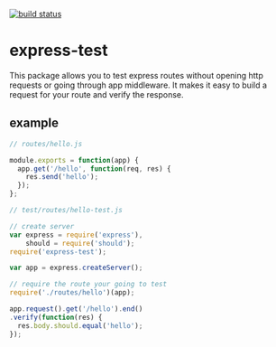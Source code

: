 [![build status](https://secure.travis-ci.org/3vr/express-test.png)](http://travis-ci.org/3vr/express-test)

# express-test

This package allows you to test express routes without opening http requests or going through app middleware. It makes it easy to build a request for your route and verify the response.

## example

```javascript
// routes/hello.js

module.exports = function(app) {
  app.get('/hello', function(req, res) {
    res.send('hello');
  });
};
```

```javascript
// test/routes/hello-test.js

// create server
var express = require('express'),
    should = require('should');
require('express-test');

var app = express.createServer();

// require the route your going to test
require('./routes/hello')(app);

app.request().get('/hello').end()
.verify(function(res) {
  res.body.should.equal('hello');
});
```
